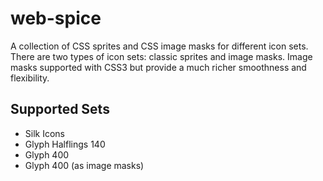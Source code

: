 web-spice
=========

A collection of CSS sprites and CSS image masks for different icon sets. There are two types of icon sets: classic sprites 
and image masks. Image masks supported with CSS3 but provide a much richer smoothness and flexibility.

Supported Sets
--------------

* Silk Icons
* Glyph Halflings 140
* Glyph 400
* Glyph 400 (as image masks)